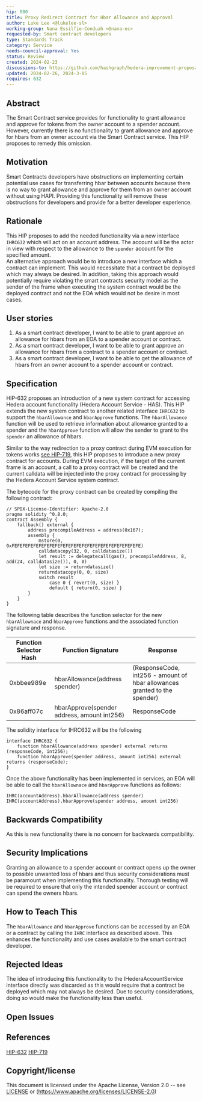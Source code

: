 ```yaml
---
hip: 000
title: Proxy Redirect Contract for Hbar Allowance and Approval
author: Luke Lee <@lukelee-sl>
working-group: Nana Essilfie-Conduah <@nana-ec>
requested-by: Smart contract developers
type: Standards Track 
category: Service
needs-council-approval: Yes
status: Review
created: 2024-02-23
discussions-to: https://github.com/hashgraph/hedera-improvement-proposal/discussions/906
updated: 2024-02-26, 2024-3-05
requires: 632
---
```


## Abstract

The Smart Contract service provides for functionality to grant allowance and approve for tokens from the owner account to a spender account.
However, currently there is no functionality to grant allowance and approve for hbars from an owner account via the Smart Contract service.
This HIP proposes to remedy this omission.

## Motivation

Smart Contracts developers have obstructions on implementing certain potential use cases for transferring hbar between accounts because there is no way to grant allowance and approve for them from an owner account without using HAPI.
Providing this functionality will remove these obstructions for developers and provide for a better developer experience.

## Rationale

This HIP proposes to add the needed functionality via a new interface `IHRC632` which will act on an account address.  The account will be the actor in view with respect to the allowance to the `spender` account for the specified amount.  
An alternative approach would be to introduce a new interface which a contract can implement.  This would necessitate that a contract be deployed which may always be desired.  In addition, taking this approach would potentially require violating the
smart contracts security model as the sender of the frame when executing the system contract would be the deployed contract and not the EOA which would not be desire in most cases.

## User stories

1. As a smart contract developer, I want to be able to grant approve an allowance for hbars from an EOA to a spender account or contract.
2. As a smart contract developer, I want to be able to grant approve an allowance for hbars from a contract to a spender account or contract.
3. As a smart contract developer, I want to be able to get the allowance of hbars from an owner account to a spender account or contract.

## Specification

HIP-632 proposes an introduction of a new system contract for accessing Hedera account functionality (Hedera Account Service - HAS).
This HIP extends the new system contract to another related interface `IHRC632` to support the `hbarAllowance` and `hbarApprove` functions.
The `hbarAllowance` function will be used to retrieve information about allowance granted to a spender and the `hbarApprove` function will allow the sender to grant to the `spender` an allowance of hbars.


Similar to the way redirection to a proxy contract during EVM execution for tokens works [see HIP-719](https://github.com/hashgraph/hedera-improvement-proposal/blob/main/HIP/hip-719.md),
this HIP proposes to introduce a new proxy contract for accounts.  During EVM execution, if the target of the current frame is an account, a call to a proxy contract will be created and the current calldata will be injected into 
the proxy contract for processing by the Hedera Account Service system contract.

The bytecode for the proxy contract can be created by compiling the following contract:

```solidity
// SPDX-License-Identifier: Apache-2.0
pragma solidity ^0.8.0;
contract Assembly {
	fallback() external {
		address precompileAddress = address(0x167);
		assembly {
			mstore(0, 0xFEFEFEFEFEFEFEFEFEFEFEFEFEFEFEFEFEFEFEFEFEFEFEFE)
			calldatacopy(32, 0, calldatasize())
			let result := delegatecall(gas(), precompileAddress, 8, add(24, calldatasize()), 0, 0)
			let size := returndatasize()
			returndatacopy(0, 0, size)
			switch result
				case 0 { revert(0, size) }
				default { return(0, size) }
		}
	}
}
```

The following table describes the function selector for the new `hbarAllownace` and `hbarApprove` functions and the associated function signature and response.

| Function Selector Hash | Function Signature                          | Response                                                                  | 
|------------------------|---------------------------------------------|---------------------------------------------------------------------------|
| 0xbbee989e             | hbarAllowance(address spender)              | (ResponseCode, int256 - amount of hbar allowances granted to the spender) | 
| 0x86aff07c             | hbarApprove(spender address, amount int256) | ResponseCode                                                              |

The solidity interface for IHRC632 will be the following

```
interface IHRC632 {
    function hbarAllowance(address spender) external returns (responseCode, int256);
    function hbarApprove(spender address, amount int256) external returns (responseCode);
}
```

Once the above functionality has been implemented in services, an EOA will be able to call the `hbarAllownace` and `hbarApprove` functions as follows:

```
IHRC(accountAddress).hbarAllowance(address spender)
IHRC(accountAddress).hbarApprove(spender address, amount int256)
```


## Backwards Compatibility

As this is new functionality there is no concern for backwards compatibility.

## Security Implications

Granting an allowance to a spender account or contract opens up the owner to possible unwanted loss of hbars and thus security considerations must be paramount 
when implementing this functionality.  Thorough testing will be required to ensure that only the intended spender account or contract can spend the owners hbars.

## How to Teach This

The `hbarAllowance` and `hbarApprove` functions can be accessed by an EOA or a contract by calling the `IHRC` interface as described above.  This enhances the functionality and use cases
available to the smart contract developer.

## Rejected Ideas

The idea of introducing this functionality to the IHederaAccountService interface directly was discarded as this would require that a contract be deployed which may not always be desired.  Due to security considerations, doing so would make the functionality less than useful.

## Open Issues

## References

[HIP-632](https://github.com/hashgraph/hedera-improvement-proposal/blob/main/HIP/hip-632.md)
[HIP-719](https://github.com/hashgraph/hedera-improvement-proposal/blob/main/HIP/hip-719.md)

## Copyright/license

This document is licensed under the Apache License, Version 2.0 -- see [LICENSE](../LICENSE) or (https://www.apache.org/licenses/LICENSE-2.0)
